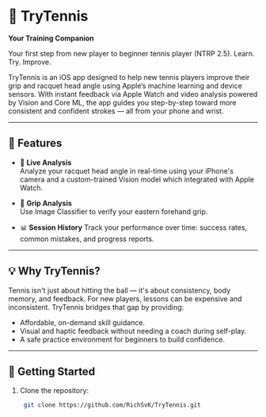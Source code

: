 
# 🎾 TryTennis
**Your Training Companion**  

Your first step from new player to beginner tennis player (NTRP 2.5). Learn. Try. Improve.

TryTennis is an iOS app designed to help new tennis players improve their grip and racquet head angle using Apple’s machine learning and device sensors. With instant feedback via Apple Watch and video analysis powered by Vision and Core ML, the app guides you step-by-step toward more consistent and confident strokes — all from your phone and wrist.

---

## 📱 Features

- 🎥 **Live Analysis**  
  Analyze your racquet head angle in real-time using your iPhone's camera and a custom-trained Vision model which integrated with Apple Watch.

- 👋 **Grip Analysis**  
  Use Image Classifier to verify your eastern forehand grip.

- 📊 **Session History**
  Track your performance over time: success rates, common mistakes, and progress reports.

---

## 💡 Why TryTennis?

Tennis isn't just about hitting the ball — it's about consistency, body memory, and feedback. For new players, lessons can be expensive and inconsistent. TryTennis bridges that gap by providing:

- Affordable, on-demand skill guidance.
- Visual and haptic feedback without needing a coach during self-play.
- A safe practice environment for beginners to build confidence.


---

## 🚀 Getting Started

1. Clone the repository:
   ```bash
    git clone https://github.com/RichSvK/TryTennis.git
